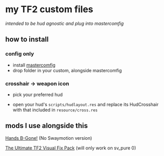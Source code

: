 # my TF2 custom files
_intended to be hud agnostic and plug into mastercomfig_

## how to install
### config only
- install [mastercomfig](https://mastercomfig.com/)
- drop folder in your custom, alongside mastercomfig

### crosshair -> weapon icon
- pick your preferred hud
<!--- edit its `scripts/hudlayout.res` and add the following line, inside of the {}s:

```cpp
#base "scripts/cross.res"
```

your file should now look something like:

```cpp
"Resource/HudLayout.res"
{
	#base "scripts/cross.res"

	"Transparent"
	{
		"ControlName"	"ImagePanel"
		"fieldName" 	"Transparent"
		"xpos"			"0"
		"ypos"			"0"
		"zpos"			"-100"
		"wide"			"f0"
		"tall"			"480"
		"visible"		"0" // TVM
		"enabled"		"0" // TVM
		"image"			"replay/thumbnails/transparent"
		"scaleImage"	"1"
	}

	HudPlayerStatus
	{
        ...
	}

	...

}
```

search (Usually CTRL+F) for "HudCrosshair" (without quotes) and strip the file of it and related brackets.-->
- open your hud's `scripts/hudlayout.res` and replace its HudCrosshair with that included in `resource/cross.res`

## mods I use alongside this

[Hands B-Gone!](https://gamebanana.com/mods/205744) (No Swaymotion version)

[The Ultimate TF2 Visual Fix Pack](https://github.com/agrastiOs/Ultimate-TF2-Visual-Fix-Pack) (will only work on sv_pure 0)
